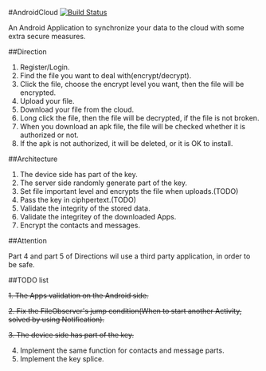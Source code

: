 #AndroidCloud [![Build Status](https://travis-ci.org/twlkyao/AndroidCloud.png?branch=master)](https://travis-ci.org/twlkyao/AndroidCloud)

An Android Application to synchronize your data to the cloud with some extra secure measures.

##Direction

1. Register/Login.  
2. Find the file you want to deal with(encrypt/decrypt).  
3. Click the file, choose the encrypt level you want, then the file will be encrypted.  
4. Upload your file.  
5. Download your file from the cloud.  
6. Long click the file, then the file will be decrypted, if the file is not broken.  
7. When you download an apk file, the file will be checked whether it is authorized or not.  
8. If the apk is not authorized, it will be deleted, or it is OK to install.  

##Architecture

1. The device side has part of the key.
2. The server side randomly generate part of the key.
3. Set file important level and encrypts the file when uploads.(TODO)
4. Pass the key in ciphpertext.(TODO)
5. Validate the integrity of the stored data.
6. Validate the integritey of the downloaded Apps.  
7. Encrypt the contacts and messages.

##Attention  

Part 4 and part 5 of Directions wil use a third party application, in order to be safe.  

##TODO list

<del>1. The Apps validation on the Android side.</del>  
  
<del>2. Fix the FileObserver's jump condition(When to start another Activity, solved by using Notification).</del>  

<del>3. The device side has part of the key.</del>  

4. Implement the same function for contacts and message parts.  
5. Implement the key splice.

